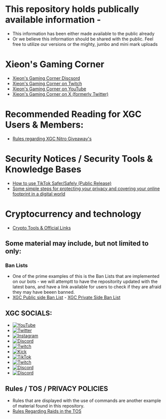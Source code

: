 # This repository holds publically available information -
* This information has been either made available to the public already 
* Or we believe this information should be shared with the public. Feel free to utilize our versions or the mighty, jumbo and mini mark uploads
  
# Xieon's Gaming Corner 
* [Xieon's Gaming Corner Discsord](http://discord.gg/xieon)
* [Xieon's Gaming Corner on Twitch](http://twitch.xieon.xyz)
* [Xieon's Gaming Corner on YouTube](http://yt.xieon.xyz)
* [Xieon's Gaming Corner on X (formerly Twitter)](https://twitter.com/XieonGaming)

# Recommended Reading for XGC Users & Members: 
* [Rules regarding XGC Nitro Giveaway's](https://github.com/Xieons-Gaming-Corner/public/blob/main/Community%20Rules/NitroGiveawayRules.md)

# Security Notices / Security Tools & Knowledge Bases 
* [How to use TikTok Safer/Safely (Public Release)](https://github.com/Xieons-Gaming-Corner/public/blob/main/tiktok/readme.md)
* [Some simple steps for protecting your privacy and covering your online footprint in a digital world](https://github.com/Xieons-Gaming-Corner/public/blob/main/safety_tools/internet_security.md) 
# Cryptocurrency and technology 
* [Crypto Tools & Official Links](https://github.com/Xieons-Gaming-Corner/public/blob/main/cryptotools.md)

## Some material may include, but not limited to only: 
### Ban Lists   
- One of the prime examples of this is the Ban Lists that are implemented on our bots - we will attemptt to have the repositority updated with the latest bans, and have a link available for users to check if they are afraid they may have beeen banned. 
- [XGC Public side Ban List](https://github.com/Xieons-Gaming-Corner/public/blob/main/xgc_banlist_public.md) - [XGC Private Side Ban List](https://github.com/Xieons-Gaming-Corner/snippets/blob/main/xgc_banlist_private.md)

## XGC SOCIALS: 
- [![YouTube](https://img.shields.io/badge/YouTube-XieonGaming-red?style=for-the-badge&logo=youtube)](https://www.youtube.com/@XieonGaming)
- [![Twitter](https://img.shields.io/badge/Twitter-XieonGaming-blue?style=for-the-badge&logo=twitter)](https://twitter.com/XieonGaming)
- [![Instagram](https://img.shields.io/badge/Instagram-XieonsGamingCorner-purple?style=for-the-badge&logo=instagram)](https://www.instagram.com/xieonsgamingcorner)
- [![Discord](https://img.shields.io/badge/Discord-discord.gg/Xieon-blue?style=for-the-badge&logo=discord)](https://discord.gg/Xieon)
- [![Twitch](https://img.shields.io/badge/Twitch-Xieon-purple?style=for-the-badge&logo=twitch)](https://www.twitch.tv/xieon)
- [![Kick](https://img.shields.io/badge/Kick-Xieon-green?style=for-the-badge&logo=kick)](https://kick.com/Xieon)
- [![TikTok](https://img.shields.io/badge/TikTok-XieonGaming-black?style=for-the-badge&logo=tiktok)](https://www.tiktok.com/@xieonsgamingcorner)
- [![Twitch](https://img.shields.io/badge/Twitch_Bot-SusSpore-red?style=for-the-badge&logo=twitch)](https://www.twitch.tv/SusSpore)
- [![Discord](https://img.shields.io/badge/Discord_Bot-Aizen_Suske_XGC_BOT-red?style=for-the-badge&logo=discord)](https://discord.com/discovery/applications/1105710749545926676/store)
- [![Discord](https://img.shields.io/badge/Discord_Bot-Project_Phoenix-red?style=for-the-badge&logo=discord)](https://discord.com/discovery/applications/1283043896334618667/store)


## Rules / TOS / PRIVACY POLICIES
- Rules that are displayed with the use of commands are another example of material found in this repository. 
- [Rules Regarding Raids in the TOS](https://github.com/Xieons-Gaming-Corner/TOS/blob/main/README.md)
